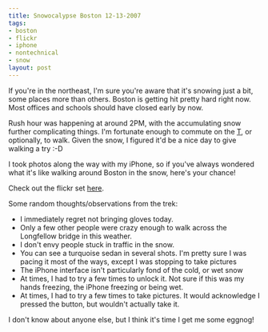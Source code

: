 ```yaml
--- 
title: Snowocalypse Boston 12-13-2007
tags: 
- boston
- flickr
- iphone
- nontechnical
- snow
layout: post
---
```

If you're in the northeast, I'm sure you're aware that it's snowing just a bit, some places more than others. Boston is getting hit pretty hard right now. Most offices and schools should have closed early by now.

Rush hour was happening at around 2PM, with the accumulating snow further complicating things. I'm fortunate enough to commute on the [T](http://www.mbta.com), or optionally, to walk. Given the snow, I figured it'd be a nice day to give walking a try :-D

I took photos along the way with my iPhone, so if you've always wondered what it's like walking around Boston in the snow, here's your chance!

Check out the flickr set [here](http://www.flickr.com/photos/8850528@N06/sets/72157603452681309/).

Some random thoughts/observations from the trek:

 * I immediately regret not bringing gloves today.
 * Only a few other people were crazy enough to walk across the Longfellow bridge in this weather.
 * I don't envy people stuck in traffic in the snow.
  * You can see a turquoise sedan in several shots. I'm pretty sure I was pacing it most of the ways, except I was stopping to take pictures
 * The iPhone interface isn't particularly fond of the cold, or wet snow
  * At times, I had to try a few times to unlock it. Not sure if this was my hands freezing, the iPhone freezing or being wet.
  * At times, I had to try a few times to take pictures. It would acknowledge I pressed the button, but wouldn't actually take it.
  
I don't know about anyone else, but I think it's time I get me some eggnog!
